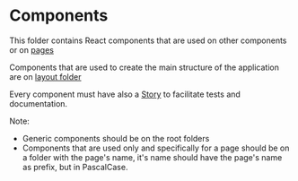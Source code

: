 # Components

This folder contains React components that are used on other components or on [pages](../pages)

Components that are used to create the main structure of the application are on [layout folder](../layouts) 

Every component must have also a [Story](https://storybook.js.org/docs/react/get-started/whats-a-story) to facilitate tests and documentation.

Note:
- Generic components should be on the root folders
- Components that are used only and specifically for a page should be on a folder with the page's name, it's name should
have the page's name as prefix, but in PascalCase.
